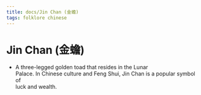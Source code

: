 ```yaml
---
title: docs/Jin Chan (金蟾)
tags: folklore chinese
---
```


# Jin Chan (金蟾)
- A three-legged golden toad that resides in the Lunar  
	Palace. In Chinese culture and Feng Shui, Jin Chan is a popular symbol of  
	luck and wealth.